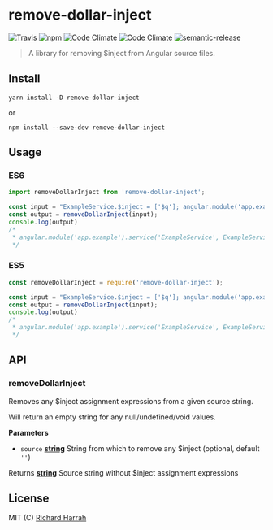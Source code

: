 # remove-dollar-inject

[![Travis](https://img.shields.io/travis/Nunnery/remove-dollar-inject.svg?style=flat-square)](https://travis-ci.org/Nunnery/remove-dollar-inject)
[![npm](https://img.shields.io/npm/v/remove-dollar-inject.svg?style=flat-square)](https://www.npmjs.com/package/remove-dollar-inject)
[![Code Climate](https://img.shields.io/codeclimate/github/Nunnery/remove-dollar-inject.svg?style=flat-square)](https://codeclimate.com/github/Nunnery/remove-dollar-inject)
[![Code Climate](https://img.shields.io/codeclimate/coverage/github/Nunnery/remove-dollar-inject.svg?style=flat-square)](https://codeclimate.com/github/Nunnery/remove-dollar-inject/coverage)
[![semantic-release](https://img.shields.io/badge/%20%20%F0%9F%93%A6%F0%9F%9A%80-semantic--release-e10079.svg?style=flat-square)](https://github.com/semantic-release/semantic-release)

> A library for removing $inject from Angular source files.

## Install

    yarn install -D remove-dollar-inject

or

    npm install --save-dev remove-dollar-inject

## Usage

### ES6

```js
import removeDollarInject from 'remove-dollar-inject';

const input = "ExampleService.$inject = ['$q']; angular.module('app.example').service('ExampleService', ExampleService);";
const output = removeDollarInject(input);
console.log(output)
/*
 * angular.module('app.example').service('ExampleService', ExampleService);
 */
```

### ES5

```js
const removeDollarInject = require('remove-dollar-inject');

const input = "ExampleService.$inject = ['$q']; angular.module('app.example').service('ExampleService', ExampleService);";
const output = removeDollarInject(input);
console.log(output)
/*
 * angular.module('app.example').service('ExampleService', ExampleService);
 */
```

## API

<!-- Generated by documentation.js. Update this documentation by updating the source code. -->

### removeDollarInject

Removes any $inject assignment expressions from a given source string.

Will return an empty string for any null/undefined/void values.

**Parameters**

-   `source` **[string](https://developer.mozilla.org/en-US/docs/Web/JavaScript/Reference/Global_Objects/String)** String from which to remove any $inject (optional, default `''`)

Returns **[string](https://developer.mozilla.org/en-US/docs/Web/JavaScript/Reference/Global_Objects/String)** Source string without $inject assignment expressions

## License

MIT (C) [Richard Harrah](https://github.com/Nunnery)
